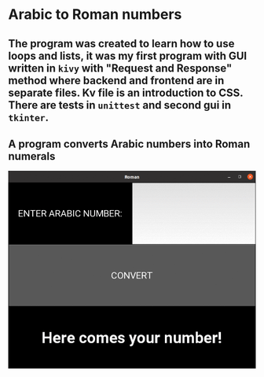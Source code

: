 # Arabic to Roman numbers

## The program was created to learn how to use loops and lists, it was my first program with GUI written in `kivy` with "Request and Response" method where backend and frontend are in separate files. Kv file is an introduction to CSS. There are tests in `unittest` and second gui in `tkinter`.

## A program converts Arabic numbers into Roman numerals

![](roman.gif)

